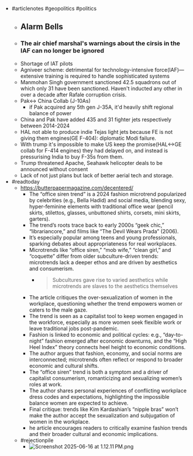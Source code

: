 - #articlenotes #geopolitics #politics
	- ## Alarm Bells
	- ### The air chief marshal's warnings about the cirsis in the IAF can no longer be ignored
	- Shortage of IAT pilots
	- Agniveer scheme: detrimental for technology-intensive force(IAF)—extensive training is required to handle sophisticated systems
	- Manmohan Singh government sanctioned 42.5 squadrons out of which only 31 have been sanctioned. Haven't inducted any other in over a decade after Rafale corruption crisis.
	- Pak<-> China Collab (J-10As)
		- if Pak acquired any 5th gen J-35A, it'd heavily shift regional balance of power
	- China and Pak have added 435 and 31 fighter jets respectively between 2014-2024
	- HAL not able to produce indie Tejas light jets because FE is not giving them engines(GE F-404): diplomatic Modi failure.
	- With trump it's impossible to make US keep the promise(HAL<->GE collab for F-414 engines) they had delayed on, and instead is pressurising India to buy F-35s from them.
	- Trump threatened Apache, Seahawk helicopter deals to be announced without consent
	- Lack of not just plans but lack of better aerial tech and storage.
- #readtoday
	- https://butterpapermagazine.com/decentered/
		- The “office siren trend” is a 2024 fashion microtrend popularized by celebrities (e.g., Bella Hadid) and social media, blending sexy, hyper-feminine elements with traditional office wear (pencil skirts, stilettos, glasses, unbuttoned shirts, corsets, mini skirts, garters).
		- The trend’s roots trace back to early 2000s “geek chic,” “librariancore,” and films like “The Devil Wears Prada” (2006).
		- It’s especially popular among teens and young professionals, sparking debates about appropriateness for real workplaces.
		- Microtrends like “office siren,” “mob wife,” “clean girl,” and “coquette” differ from older subculture-driven trends: microtrends lack a deeper ethos and are driven by aesthetics and consumerism.
			- > Subcultures gave rise to varied aesthetics while microtrends are slaves to the aesthetics themselves
		- The article critiques the over-sexualization of women in the workplace, questioning whether the trend empowers women or caters to the male gaze.
		- The trend is seen as a capitalist tool to keep women engaged in the workforce, especially as more women seek flexible work or leave traditional jobs post-pandemic.
		- Fashion is linked to economic and political cycles: e.g., “day-to-night” fashion emerged after economic downturns, and the “High Heel Index” theory connects heel height to economic conditions.
		- The author argues that fashion, economy, and social norms are interconnected; microtrends often reflect or respond to broader economic and cultural shifts.
		- The “office siren” trend is both a symptom and a driver of capitalist consumerism, romanticizing and sexualizing women’s roles at work.
		- The author shares personal experiences of conflicting workplace dress codes and expectations, highlighting the impossible balance women are expected to achieve.
		- Final critique: trends like Kim Kardashian’s “nipple bras” won’t make the author accept the sexualization and subjugation of women in the workplace.
		- he article encourages readers to critically examine fashion trends and their broader cultural and economic implications.
	- #rejectionpile
		- ![Screenshot 2025-06-16 at 1.12.11 PM.png](../assets/Screenshot_2025-06-16_at_1.12.11 PM_1750059760846_0.png)